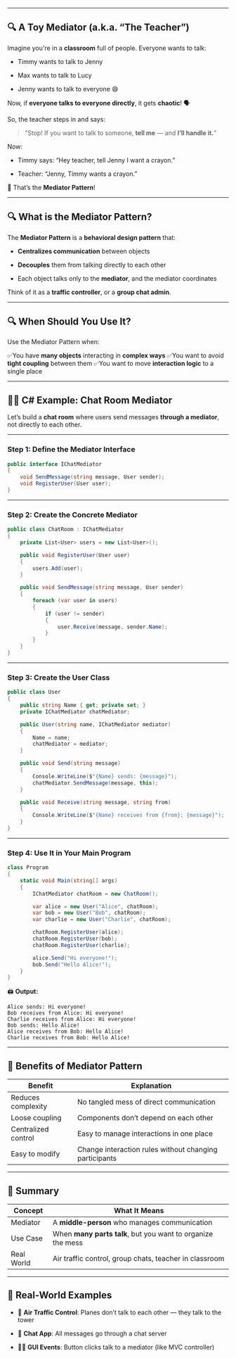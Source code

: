 
---

## 🔍 A Toy Mediator (a.k.a. “The Teacher”)

Imagine you're in a **classroom** full of people. Everyone wants to talk:

- Timmy wants to talk to Jenny
    
- Max wants to talk to Lucy
    
- Jenny wants to talk to everyone 😄
    

Now, if **everyone talks to everyone directly**, it gets **chaotic**! 🗣️

So, the teacher steps in and says:

> “Stop! If you want to talk to someone, **tell me** — and **I’ll handle it.**”

Now:

- Timmy says: “Hey teacher, tell Jenny I want a crayon.”
    
- Teacher: “Jenny, Timmy wants a crayon.”
    

🎉 That’s the **Mediator Pattern**!

---

## 🔍 What is the Mediator Pattern?

The **Mediator Pattern** is a **behavioral design pattern** that:

- **Centralizes communication** between objects
    
- **Decouples** them from talking directly to each other
    
- Each object talks only to the **mediator**, and the mediator coordinates
    

Think of it as a **traffic controller**, or a **group chat admin**.

---

## 🔍 When Should You Use It?

Use the Mediator Pattern when:

✅You have **many objects** interacting in **complex ways**
✅You want to avoid **tight coupling** between them
✅You want to move **interaction logic** to a single place

---

## 🧑‍💻 C# Example: Chat Room Mediator

Let’s build a **chat room** where users send messages **through a mediator**, not directly to each other.

---

### Step 1: Define the Mediator Interface

```csharp
public interface IChatMediator
{
    void SendMessage(string message, User sender);
    void RegisterUser(User user);
}
```

---

### Step 2: Create the Concrete Mediator

```csharp
public class ChatRoom : IChatMediator
{
    private List<User> users = new List<User>();

    public void RegisterUser(User user)
    {
        users.Add(user);
    }

    public void SendMessage(string message, User sender)
    {
        foreach (var user in users)
        {
            if (user != sender)
            {
                user.Receive(message, sender.Name);
            }
        }
    }
}
```

---

### Step 3: Create the User Class

```csharp
public class User
{
    public string Name { get; private set; }
    private IChatMediator chatMediator;

    public User(string name, IChatMediator mediator)
    {
        Name = name;
        chatMediator = mediator;
    }

    public void Send(string message)
    {
        Console.WriteLine($"{Name} sends: {message}");
        chatMediator.SendMessage(message, this);
    }

    public void Receive(string message, string from)
    {
        Console.WriteLine($"{Name} receives from {from}: {message}");
    }
}
```

---

### Step 4: Use It in Your Main Program

```csharp
class Program
{
    static void Main(string[] args)
    {
        IChatMediator chatRoom = new ChatRoom();

        var alice = new User("Alice", chatRoom);
        var bob = new User("Bob", chatRoom);
        var charlie = new User("Charlie", chatRoom);

        chatRoom.RegisterUser(alice);
        chatRoom.RegisterUser(bob);
        chatRoom.RegisterUser(charlie);

        alice.Send("Hi everyone!");
        bob.Send("Hello Alice!");
    }
}
```

🖨️ **Output:**

```
Alice sends: Hi everyone!
Bob receives from Alice: Hi everyone!
Charlie receives from Alice: Hi everyone!
Bob sends: Hello Alice!
Alice receives from Bob: Hello Alice!
Charlie receives from Bob: Hello Alice!
```

---

## 🧠 Benefits of Mediator Pattern

|Benefit|Explanation|
|---|---|
|Reduces complexity|No tangled mess of direct communication|
|Loose coupling|Components don’t depend on each other|
|Centralized control|Easy to manage interactions in one place|
|Easy to modify|Change interaction rules without changing participants|

---

## 🎁 Summary

|Concept|What It Means|
|---|---|
|Mediator|A **middle-person** who manages communication|
|Use Case|When **many parts talk**, but you want to organize the mess|
|Real World|Air traffic control, group chats, teacher in classroom|

---

## 🧱 Real-World Examples

- 🛫 **Air Traffic Control**: Planes don’t talk to each other — they talk to the tower
    
- 💬 **Chat App**: All messages go through a chat server
    
- 👩‍🏫 **GUI Events**: Button clicks talk to a mediator (like MVC controller)
